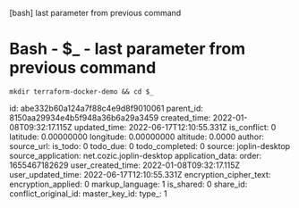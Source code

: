 [bash] last parameter from previous command

# Bash - $\_ -  last parameter from previous command

```
mkdir terraform-docker-demo && cd $_
```


id: abe332b60a124a7f88c4e9d8f9010061
parent_id: 8150aa29934e4b5f948a36b6a29a3459
created_time: 2022-01-08T09:32:17.115Z
updated_time: 2022-06-17T12:10:55.331Z
is_conflict: 0
latitude: 0.00000000
longitude: 0.00000000
altitude: 0.0000
author: 
source_url: 
is_todo: 0
todo_due: 0
todo_completed: 0
source: joplin-desktop
source_application: net.cozic.joplin-desktop
application_data: 
order: 1655467182629
user_created_time: 2022-01-08T09:32:17.115Z
user_updated_time: 2022-06-17T12:10:55.331Z
encryption_cipher_text: 
encryption_applied: 0
markup_language: 1
is_shared: 0
share_id: 
conflict_original_id: 
master_key_id: 
type_: 1